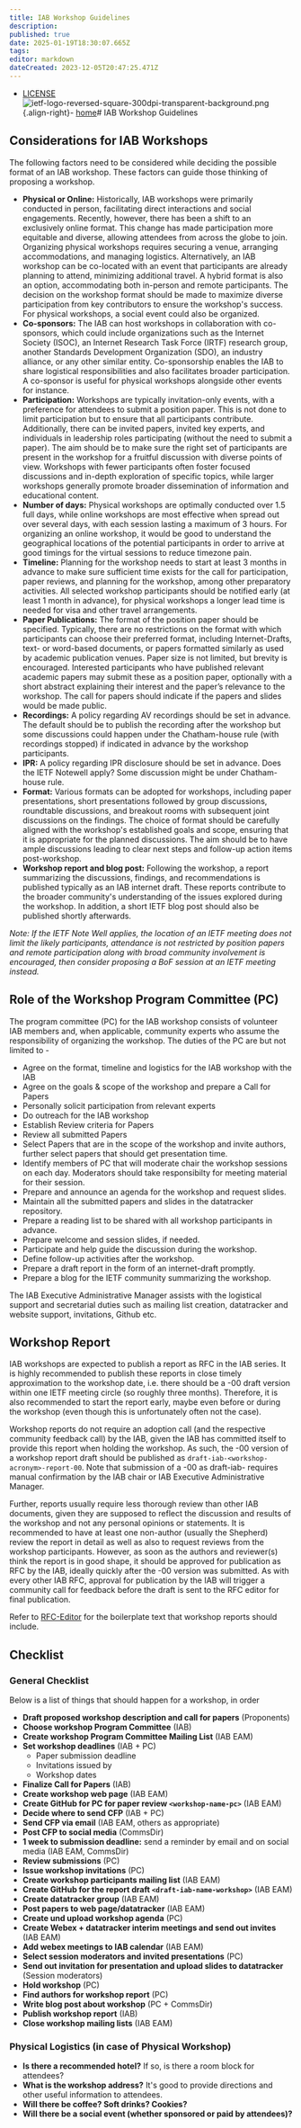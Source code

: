 ```yaml
---
title: IAB Workshop Guidelines
description: 
published: true
date: 2025-01-19T18:30:07.665Z
tags: 
editor: markdown
dateCreated: 2023-12-05T20:47:25.471Z
---
```


- [LICENSE](/LICENSE)![ietf-logo-reversed-square-300dpi-transparent-background.png](/ietf-logo-reversed-square-300dpi-transparent-background.png){.align-right}- [home](/home)# IAB Workshop Guidelines

## Considerations for IAB Workshops

The following factors need to be considered while deciding the possible format of an IAB workshop. These factors can guide those thinking of proposing a workshop. 

* **Physical or Online:** Historically, IAB workshops were primarily conducted in person, facilitating direct interactions and social engagements. Recently, however, there has been a shift to an exclusively online format. This change has made participation more equitable and diverse, allowing attendees from across the globe to join. Organizing physical workshops requires securing a venue, arranging accommodations, and managing logistics. Alternatively, an IAB workshop can be co-located with an event that participants are already planning to attend, minimizing additional travel. A hybrid format is also an option, accommodating both in-person and remote participants. The decision on the workshop format should be made to maximize diverse participation from key contributors to ensure the workshop's success. For physical workshops, a social event could also be organized.
* **Co-sponsors:** The IAB can host workshops in collaboration with co-sponsors, which could include organizations such as the Internet Society (ISOC), an Internet Research Task Force (IRTF) research group, another Standards Development Organization (SDO), an industry alliance, or any other similar entity. Co-sponsorship enables the IAB to share logistical responsibilities and also facilitates broader participation. A co-sponsor is useful for physical workshops alongside other events for instance. 
* **Participation:** Workshops are typically invitation-only events, with a preference for attendees to submit a position paper. This is not done to limit participation but to ensure that all participants contribute. Additionally, there can be invited papers, invited key experts, and individuals in leadership roles participating (without the need to submit a paper). The aim should be to make sure the right set of participants are present in the workshop for a fruitful discussion with diverse points of view. Workshops with fewer participants often foster focused discussions and in-depth exploration of specific topics, while larger workshops generally promote broader dissemination of information and educational content.
* **Number of days:**  Physical workshops are optimally conducted over 1.5 full days, while online workshops are most effective when spread out over several days, with each session lasting a maximum of 3 hours. For organizing an online workshop, it would be good to understand the geographical locations of the potential participants in order to arrive at good timings for the virtual sessions to reduce timezone pain.
* **Timeline:** Planning for the workshop needs to start at least 3 months  in advance to make sure sufficient time exists for the call for participation, paper reviews, and planning for the workshop, among other preparatory activities. All selected workshop participants should be notified early (at least 1 month in advance), for physical workshops a longer lead time is needed for visa and other travel arrangements. 
* **Paper Publications:** The format of the position paper should be specified. Typically, there are no restrictions on the format with which participants can choose their preferred format, including Internet-Drafts, text- or word-based documents, or papers formatted similarly as used by academic publication venues. Paper size is not limited, but brevity is encouraged. Interested participants who have published relevant academic papers may submit these as a position paper, optionally with a short abstract explaining their interest and the paper’s relevance to the workshop. The call for papers should indicate if the papers and slides would be made public.  
* **Recordings:** A policy regarding AV recordings should be set in advance. The default should be to publish the recording after the workshop but some discussions could happen under the Chatham-house rule (with recordings stopped) if indicated in advance by the workshop participants. 
* **IPR:** A policy regarding IPR disclosure should be set in advance. Does the IETF Notewell apply? Some discussion might be under Chatham-house rule. 
* **Format:** Various formats can be adopted for workshops, including paper presentations, short presentations followed by group discussions, roundtable discussions, and breakout rooms with subsequent joint discussions on the findings. The choice of format should be carefully aligned with the workshop's established goals and scope, ensuring that it is appropriate for the planned discussions. The aim should be to have ample discussions leading to clear next steps and follow-up action items post-workshop. 
* **Workshop report and blog post:** Following the workshop, a report summarizing the discussions, findings, and recommendations is published typically as an IAB internet draft. These reports contribute to the broader community's understanding of the issues explored during the workshop. In addition, a short IETF blog post should also be published shortly afterwards.

*Note: If the IETF Note Well applies, the location of an IETF meeting does not limit the likely participants, attendance is not restricted by position papers and remote participation along with broad community involvement is encouraged, then consider proposing a BoF session at an IETF meeting instead.*

## Role of the Workshop Program Committee (PC)

The program committee (PC) for the IAB workshop consists of volunteer IAB members and, when applicable, community experts who assume the responsibility of organizing the workshop. The duties of the PC are but not limited to - 

* Agree on the format, timeline and logistics for the IAB workshop with the IAB
* Agree on the goals & scope of the workshop and prepare a Call for Papers 
* Personally solicit participation from relevant experts
* Do outreach for the IAB workshop
* Establish Review criteria for Papers
* Review all submitted Papers
* Select Papers that are in the scope of the workshop and invite authors, further select papers that should get presentation time. 
* Identify members of PC that will moderate chair the workshop sessions on each day. Moderators should take responsibilty for meeting material for their session.
* Prepare and announce an agenda for the workshop and request slides.
* Maintain all the submitted papers and slides in the datatracker repository.
* Prepare a reading list to be shared with all workshop participants in advance.
* Prepare welcome and session slides, if needed.
* Participate and help guide the discussion during the workshop.
* Define follow-up activities after the workshop.
* Prepare a draft report in the form of an internet-draft promptly.
* Prepare a blog for the IETF community summarizing the workshop.

The IAB Executive Administrative Manager assists with the logistical support and secretarial duties such as mailing list creation, datatracker and website support, invitations, Github etc. 

## Workshop Report

IAB workshops are expected to publish a report as RFC in the IAB series. It is highly recommended to publish these reports in close timely approximation to the workshop date, i.e. there should be a -00 draft version within one IETF meeting circle (so roughly three months). Therefore, it is also recommended to start the report early, maybe even before or during the workshop (even though this is unfortunately often not the case). 

Workshop reports do not require an adoption call (and the respective community feedback call) by the IAB, given the IAB has committed itself to provide this report when holding the workshop. As such, the -00 version of a workshop report draft should be published as `draft-iab-<workshop-acronym>-report-00`. Note that submission of a -00 as draft-iab- requires manual confirmation by the IAB chair or IAB Executive Administrative Manager.

Further, reports usually require less thorough review than other IAB documents, given they are supposed to reflect the discussion and results of the workshop and not any personal opinions or statements. It is recommended to have at least one non-author (usually the Shepherd) review the report in detail as well as also to request reviews from the workshop participants. However, as soon as the authors and reviewer(s) think the report is in good shape, it should be approved for publication as RFC by the IAB, ideally quickly after the -00 version was submitted. As with every other IAB RFC, approval for publication by the IAB will trigger a community call for feedback before the draft is sent to the RFC editor for final publication.

Refer to [RFC-Editor](https://www.rfc-editor.org/materials/iab-format.txt) for the boilerplate text that workshop reports should include. 

## Checklist

### General Checklist

Below is a list of things that should happen for a workshop, in order

- **Draft proposed workshop description and call for papers** (Proponents)
- **Choose workshop Program Committee** (IAB)
- **Create workshop Program Committee Mailing List** (IAB EAM)
- **Set workshop deadlines** (IAB + PC)
  - Paper submission deadline
  - Invitations issued by
  - Workshop dates
- **Finalize Call for Papers** (IAB)
- **Create workshop web page** (IAB EAM)
- **Create GitHub for PC for paper review `<workshop-name-pc>`** (IAB EAM)
- **Decide where to send CFP** (IAB + PC)
- **Send CFP via email** (IAB EAM, others as appropriate)
- **Post CFP to social media** (CommsDir)
- **1 week to submission deadline:** send a reminder by email and on social media (IAB EAM, CommsDir)
- **Review submissions** (PC)
- **Issue workshop invitations** (PC)
- **Create workshop participants mailing list** (IAB EAM)
- **Create GitHub for the report draft `<draft-iab-name-workshop>`** (IAB EAM)
- **Create datatracker group** (IAB EAM)
- **Post papers to web page/datatracker** (IAB EAM)
- **Create und upload workshop agenda** (PC)
- **Create Webex + datatracker interim meetings and send out invites** (IAB EAM)
- **Add webex meetings to IAB calendar** (IAB EAM)
- **Select session moderators and invited presentations** (PC)
- **Send out invitation for presentation and upload slides to datatracker** (Session moderators)
- **Hold workshop** (PC)
- **Find authors for workshop report** (PC)
- **Write blog post about workshop** (PC + CommsDir)
- **Publish workshop report** (IAB)
- **Close workshop mailing lists** (IAB EAM)

### Physical Logistics (in case of Physical Workshop)
- **Is there a recommended hotel?** If so, is there a room block for attendees?
- **What is the workshop address?** It's good to provide directions and other useful information to attendees.
- **Will there be coffee? Soft drinks? Cookies?**
- **Will there be a social event (whether sponsored or paid by attendees)?**


